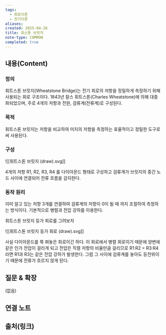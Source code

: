 ```yaml
---
tags:
  - 회로이론
  - 전기이론
aliases: 
created: 2025-04-26
title: 휘스톤 브릿지
note-type: COMMON
completed: true
---
```


## 내용(Content)

### 정의

휘트스톤 브릿지(Wheatstone Bridge)는 전기 회로의 저항을 정밀하게 측정하기 위해 사용되는 회로 구조이다. 1843년 찰스 휘트스톤(Charles Wheatstone)에 의해 대중화되었으며, 주로 4개의 저항과 전원, 검류계(전류계)로 구성된다.

### 목적

휘트스톤 브릿지는 저항을 비교하여 미지의 저항을 측정하는 효율적이고 정밀한 도구로써 사용된다.


### 구성

![[휘트스톤 브릿지 (draw).svg]]

4개의 저항 R1, R2, R3, R4 를 다이아몬드 형태로 구성하고 검류계가 브릿지의 중간 노드 사이에 연결되어 전류 흐름을 감지한다.


### 동작 원리

이미 알고 있는 저항 3개를 연결하여 검류계의 저항이 0이 될 때 까지 조절하여 측정하는 방식이다. 기본적으로 병렬과 전압 강하를 이용한다.

휘트스톤 브릿지 등가 회로를 그려보자

![[휘트스톤 브릿지 등가 회로 (draw).svg]]

사실 다이아몬드를 쭉 펴놓은 회로이긴 하다. 이 회로에서 병렬 회로이기 때문에 양변에 같은 인가 전압이 걸리게 되고 전압은 직렬 저항의 비율만큼 걸리므로 R1:R2 = R3:R4 라면 R1과 R3는 같은 전압 강하가 발생한다. 그럼 그 사이에 검류계를 놓아도 등전위이기 때문에 전류가 흐르지 않게 된다.



## 질문 & 확장

(없음)

## 연결 노트

## 출처(링크)

